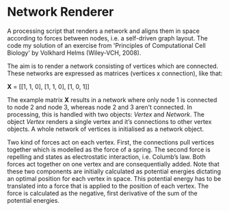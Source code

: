 # Network Renderer
A processing script that renders a network and aligns them in space according to forces between nodes, i.e. a self-driven graph layout. The code my solution of an exercise from 'Principles of Computational Cell Biology' by Volkhard Helms (Wiley-VCH, 2008).

The aim is to render a network consisting of vertices which are connected. These networks are expressed as matrices (vertices x connection), like that:

  **X** = [[1, 1, 0],
           [1, 1, 0],
           [1, 0, 1]]
           
The example matrix **X** results in a network where only node 1 is connected to node 2 and node 3, whereas node 2 and 3 aren't connected. In processing, this is handled with two objects: *Vertex* and *Network*. The object *Vertex* renders a single vertex and it’s connections to other vertex objects. A whole network of vertices is initialised as a network object. 

Two kind of forces act on each vertex. First, the connections pull vertices together which is modelled as the force of a spring. The second force is repelling and states as electrostatic interaction, i.e. Columb’s law. Both forces act together on one vertex and are consequentially added. Note that these two components are initially calculated as potential energies dictating an optimal position for each vertex in space. This potential energy has to be translated into a force that is applied to the position of each vertex. 
The force is calculated as the negative, first derivative of the sum of the potential energies. 

